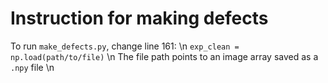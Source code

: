 <h1> Instruction for making defects </h1>

To run `make_defects.py`, change line 161: \n
`exp_clean = np.load(path/to/file)` \n
The file path points to an image array saved as a `.npy` file \n

